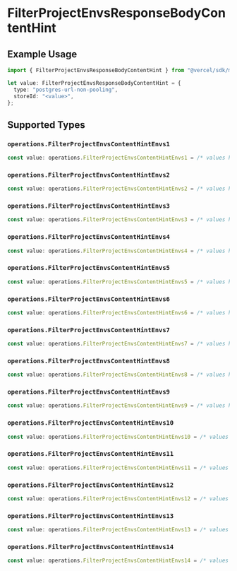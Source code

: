 # FilterProjectEnvsResponseBodyContentHint

## Example Usage

```typescript
import { FilterProjectEnvsResponseBodyContentHint } from "@vercel/sdk/models/operations/filterprojectenvs.js";

let value: FilterProjectEnvsResponseBodyContentHint = {
  type: "postgres-url-non-pooling",
  storeId: "<value>",
};
```

## Supported Types

### `operations.FilterProjectEnvsContentHintEnvs1`

```typescript
const value: operations.FilterProjectEnvsContentHintEnvs1 = /* values here */
```

### `operations.FilterProjectEnvsContentHintEnvs2`

```typescript
const value: operations.FilterProjectEnvsContentHintEnvs2 = /* values here */
```

### `operations.FilterProjectEnvsContentHintEnvs3`

```typescript
const value: operations.FilterProjectEnvsContentHintEnvs3 = /* values here */
```

### `operations.FilterProjectEnvsContentHintEnvs4`

```typescript
const value: operations.FilterProjectEnvsContentHintEnvs4 = /* values here */
```

### `operations.FilterProjectEnvsContentHintEnvs5`

```typescript
const value: operations.FilterProjectEnvsContentHintEnvs5 = /* values here */
```

### `operations.FilterProjectEnvsContentHintEnvs6`

```typescript
const value: operations.FilterProjectEnvsContentHintEnvs6 = /* values here */
```

### `operations.FilterProjectEnvsContentHintEnvs7`

```typescript
const value: operations.FilterProjectEnvsContentHintEnvs7 = /* values here */
```

### `operations.FilterProjectEnvsContentHintEnvs8`

```typescript
const value: operations.FilterProjectEnvsContentHintEnvs8 = /* values here */
```

### `operations.FilterProjectEnvsContentHintEnvs9`

```typescript
const value: operations.FilterProjectEnvsContentHintEnvs9 = /* values here */
```

### `operations.FilterProjectEnvsContentHintEnvs10`

```typescript
const value: operations.FilterProjectEnvsContentHintEnvs10 = /* values here */
```

### `operations.FilterProjectEnvsContentHintEnvs11`

```typescript
const value: operations.FilterProjectEnvsContentHintEnvs11 = /* values here */
```

### `operations.FilterProjectEnvsContentHintEnvs12`

```typescript
const value: operations.FilterProjectEnvsContentHintEnvs12 = /* values here */
```

### `operations.FilterProjectEnvsContentHintEnvs13`

```typescript
const value: operations.FilterProjectEnvsContentHintEnvs13 = /* values here */
```

### `operations.FilterProjectEnvsContentHintEnvs14`

```typescript
const value: operations.FilterProjectEnvsContentHintEnvs14 = /* values here */
```

